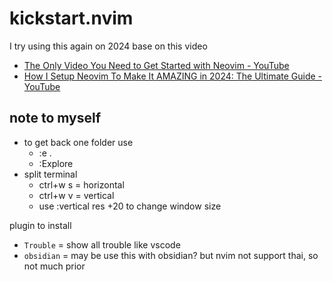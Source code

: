 # kickstart.nvim

I try using this again on 2024 base on this video
- [The Only Video You Need to Get Started with Neovim - YouTube](https://www.youtube.com/watch?v=m8C0Cq9Uv9o)
- [How I Setup Neovim To Make It AMAZING in 2024: The Ultimate Guide - YouTube](https://www.youtube.com/watch?v=6pAG3BHurdM)


## note to myself



- to get back one folder use 
    - :e .
    - :Explore
- split terminal
    - ctrl+w s = horizontal
    - ctrl+w v = vertical
    - use :vertical res +20 to change window size


plugin to install
- `Trouble` = show all trouble like vscode 
- `obsidian` = may be use this with obsidian? but nvim not support thai, so not much prior
